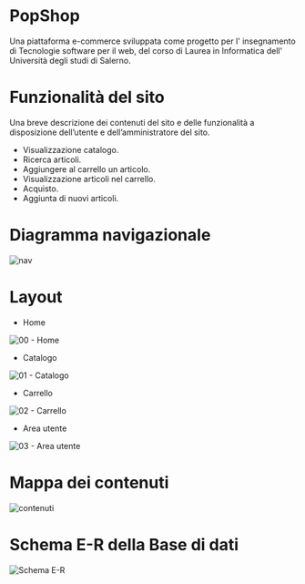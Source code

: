 # PopShop
Una piattaforma e-commerce sviluppata come progetto per l' insegnamento di Tecnologie software per il web, del corso di Laurea in Informatica dell' Università degli studi di Salerno.

# Funzionalità del sito 
Una breve descrizione dei contenuti del sito e delle funzionalità a disposizione dell’utente e dell’amministratore del sito.
- Visualizzazione catalogo. 
- Ricerca articoli. 
- Aggiungere al carrello un articolo.
- Visualizzazione articoli nel carrello.
- Acquisto.
- Aggiunta di nuovi articoli. 

# Diagramma navigazionale 
![nav](https://user-images.githubusercontent.com/114619463/205489180-f401e263-b149-45ff-b1e8-f0b9b775f89e.png)

# Layout
- Home 

![00 - Home](https://user-images.githubusercontent.com/114619463/205489308-a6c600d7-adb7-4f36-b0c4-a317b42f42b9.png)

- Catalogo 

![01 - Catalogo](https://user-images.githubusercontent.com/114619463/205489314-adbaab67-54fa-49af-b1ad-7edd513b2a6b.png)

- Carrello

![02 - Carrello](https://user-images.githubusercontent.com/114619463/205489327-36e408c2-d23f-464c-9a79-cef17eca92ac.png)

- Area utente

![03 - Area utente](https://user-images.githubusercontent.com/114619463/205489338-b2a4c44a-6092-4e56-bce6-91f888914f28.png)

# Mappa dei contenuti
![contenuti](https://user-images.githubusercontent.com/114619463/205489360-a6420db4-ea6c-428a-a3e3-46d17035c5a7.png)

# Schema E-R della Base di dati
![Schema E-R](https://user-images.githubusercontent.com/114619463/205489397-c26527d7-f897-47ea-b0cf-32aae1830d3c.png)

